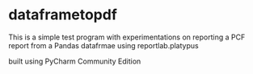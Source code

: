 # dataframetopdf
This is a simple test program with experimentations on reporting a PCF report from a Pandas datafrmae using reportlab.platypus

built using PyCharm Community Edition